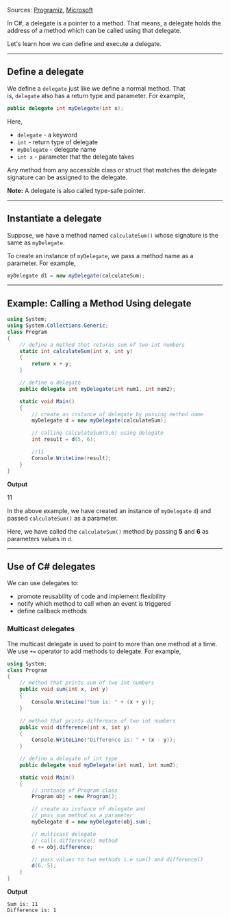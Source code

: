 Sources: [Programiz](https://www.programiz.com/csharp-programming/delegates), [Microsoft](https://learn.microsoft.com/en-us/dotnet/csharp/programming-guide/delegates/using-delegates)

In C#, a delegate is a pointer to a method. That means, a delegate holds the address of a method which can be called using that delegate.

Let's learn how we can define and execute a delegate.

---

## Define a delegate

We define a `delegate` just like we define a normal method. That is, `delegate` also has a return type and parameter. For example,

```csharp
public delegate int myDelegate(int x);
```

Here,

- `delegate` - a keyword
- `int` - return type of delegate
- `myDelegate` - delegate name
- `int x` - parameter that the delegate takes

Any method from any accessible class or struct that matches the delegate signature can be assigned to the delegate.

**Note:** A delegate is also called type-safe pointer.

---

## Instantiate a delegate

Suppose, we have a method named `calculateSum()` whose signature is the same as `myDelegate`.

To create an instance of `myDelegate`, we pass a method name as a parameter. For example,

```csharp
myDelegate d1 = new myDelegate(calculateSum);
```

---

## Example: Calling a Method Using delegate

```csharp
using System;
using System.Collections.Generic;
class Program
{
    // define a method that returns sum of two int numbers 
    static int calculateSum(int x, int y)
    {
        return x + y;
    }

    // define a delegate
    public delegate int myDelegate(int num1, int num2);

    static void Main()
    {
        // create an instance of delegate by passing method name 
        myDelegate d = new myDelegate(calculateSum);

        // calling calculateSum(5,6) using delegate
        int result = d(5, 6);

        //11
        Console.WriteLine(result);
    }
}
```

**Output**

11

In the above example, we have created an instance of `myDelegate` `d`) and passed `calculateSum()` as a parameter.

Here, we have called the `calculateSum()` method by passing **5** and **6** as parameters values in `d`.

---

## Use of C# delegates

We can use delegates to:

- promote reusability of code and implement flexibility
- notify which method to call when an event is triggered
- define callback methods

### Multicast delegates
The multicast delegate is used to point to more than one method at a time. We use `+=` operator to add methods to delegate. For example,

```csharp
using System;
class Program
{
    // method that prints sum of two int numbers 
    public void sum(int x, int y)
    {
        Console.WriteLine("Sum is: " + (x + y));
    }

    // method that prints difference of two int numbers 
    public void difference(int x, int y)
    {
        Console.WriteLine("Difference is: " + (x - y));
    }

    // define a delegate of int type 
    public delegate void myDelegate(int num1, int num2);

    static void Main()
    {
        // instance of Program class
        Program obj = new Program();

        // create an instance of delegate and
        // pass sum method as a parameter 
        myDelegate d = new myDelegate(obj.sum);

        // multicast delegate 
        // calls difference() method 
        d += obj.difference;

        // pass values to two methods i.e sum() and difference()
        d(6, 5);
    }
}
```

**Output**
```
Sum is: 11
Difference is: 1
```